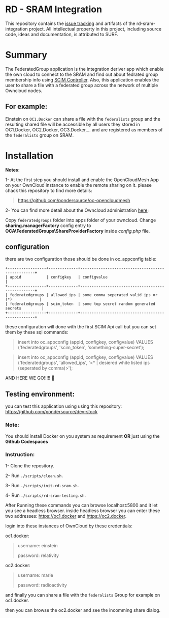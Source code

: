# RD - SRAM Integration

This repository contains the [issue tracking](https://github.com/SURFnet/rd-sram-integration/milestones) and artifacts of the rd-sram-integration project.
All intellectual property in this project, including source code, ideas and documentation, is attributed to SURF.

# Summary
The FederatedGroup application is the integration deriver app which enable the own cloud to connect to the SRAM and find out about fedrated group membership info using [SCIM Controller](https://github.com/SURFnet/rd-sram-integration/blob/mix-provider/ScimControllerDocs.md). Also, this application enables the user to share a file with a federated group across the network of multiple Owncloud nodes.

## For example:
Einstein on `OC1.Docker` can share a file with the `federalists` group and the resulting shared file will be accessible by all users they stored in OC1.Docker, OC2.Docker, OC3.Docker,... and are registered as members of the `federalists` group on SRAM.


# Installation

**Notes:**

1- At the first step you should install and enable the OpenCloudMesh App on your OwnCloud instance to enable the remote sharing on it. please chack this repository to find more details:
> https://github.com/pondersource/oc-opencloudmesh  

2- You can find more detail about the Owncloud administration [here](https://doc.owncloud.com/server/next/admin_manual/configuration/server/occ_command.html);

Copy `federatedgroups` folder into apps folder of your owncloud. 
Change **sharing.managerFactory** config entry to **OCA\\FederatedGroups\\ShareProviderFactory** inside *config.php* file.

## configuration
there are two configuration those should be done in oc_appconfig table: 

```
+-----------------+-------------+--------------------------------------------------+
| appid           | configkey   | configvalue                                      |
+-----------------+-------------+--------------------------------------------------+
| federatedgroups | allowed_ips | some comma seperated valid ips or (*)            |
| federatedgroups | scim_token  | some top secret random generated secrets         |
+-----------------+-------------+--------------------------------------------------+
```

these configuration will done with the first SCIM Api call but you can set them by these sql commands:
> insert into oc_appconfig (appid, configkey, configvalue) VALUES ('federatedgroups', 'scim_token', 'something-super-secret');

> insert into oc_appconfig (appid, configkey, configvalue) VALUES ('federatedgroups', 'allowed_ips', '<* | desiered white listed ips (seperated by comma)>');

AND HERE WE GO!!!!! 🚀


## Testing environment:

you can test this application using using this repository: 
https://github.com/pondersource/dev-stock

### Note:
You should install Docker on you system as requirement **OR** just using the **Github Codespaces**

### Instruction:

1- Clone the repository.

2- Run `./scripts/clean.sh`.

3- Run `./scripts/init-rd-sram.sh`.

4- Run `./scripts/rd-sram-testing.sh`.

After Running these commands you can browse localhost:5800 and it let you see a headless browser.
inside headless browser you can enter these two addresses: https://oc1.docker and https://oc2.docker.

login into these instances of OwnCloud by these credentials: 

oc1.docker: 
  > username: einstein 
  > 
  > password: relativity
  
oc2.docker:
  > username: marie
  > 
  > password: radioactivity
  
and finally you can share a file with the `federalists` Group for example on oc1.docker.

then you can browse the oc2.docker and see the incomming share dialog.

